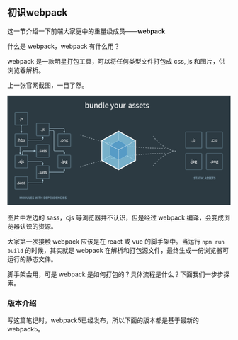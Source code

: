 ## 初识webpack

这一节介绍一下前端大家庭中的重量级成员——**webpack**

什么是 webpack，webpack 有什么用？

webpack 是一款明星打包工具，可以将任何类型文件打包成 css, js 和图片，供浏览器解析。

上一张官网截图，一目了然。

![企业微信20210208-155704@2x](/assets/20210208-155704@2x.png)

图片中左边的 sass，cjs 等浏览器并不认识，但是经过 webpack 编译，会变成浏览器认识的资源。

大家第一次接触 webpack 应该是在 react 或 vue 的脚手架中。当运行 `npm run build` 的时候，其实就是 webpack 在解析和打包源文件，最终生成一份浏览器可运行的静态文件。

脚手架会用，可是 webpack 是如何打包的？具体流程是什么？下面我们一步步探索。

### 版本介绍

写这篇笔记时，webpack5已经发布，所以下面的版本都是基于最新的webpack5。

